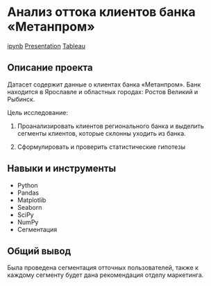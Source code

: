 # Анализ оттока клиентов банка «Метанпром»

[ipynb](https://github.com/MSH77/Portfolio/blob/main/14%20Project%20/%D0%90%D0%BD%D0%B0%D0%BB%D0%B8%D0%B7%20%D0%BE%D1%82%D1%82%D0%BE%D0%BA%D0%B0%20%D0%BA%D0%BB%D0%B8%D0%B5%D0%BD%D1%82%D0%BE%D0%B2%20%D0%B1%D0%B0%D0%BD%D0%BA%D0%B0.ipynb) 
[Presentation](https://github.com/MSH77/Portfolio/blob/main/14%20Project%20/%D0%9F%D1%80%D0%B5%D0%B7%D0%B5%D0%BD%D1%82%D0%B0%D1%86%D0%B8%D1%8F%20%D0%90%D0%BD%D0%B0%D0%BB%D0%B8%D0%B7%20%D0%BE%D1%82%D1%82%D0%BE%D0%BA%D0%B0.pdf)
[Tableau](https://public.tableau.com/app/profile/mikhail2247/viz/Final_dashboard_16897095105150/Dashboard1?publish=yes)

## Описание проекта

Датасет содержит данные о клиентах банка «Метанпром». Банк находится в Ярославле и областных городах: Ростов Великий и Рыбинск.

Цель исследование:

1) Проанализировать клиентов регионального банка и выделить сегменты клиентов, которые склонны уходить из банка.

2) Сформулировать и проверить статистические гипотезы

## Навыки и инструменты

- Python
- Pandas
- Matplotlib
- Seaborn
- SciPy
- NumPy
- Сегментация 


## Общий вывод

Была проведена сегментация отточных пользователей, также к каждому сегменту будет дана рекомендация отделу маркетинга.
